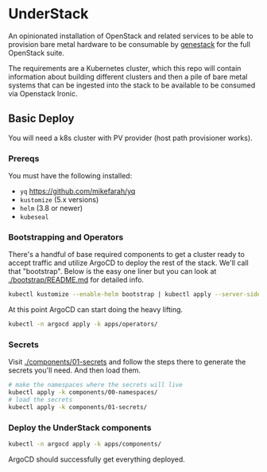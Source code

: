 # UnderStack

An opinionated installation of OpenStack and related services to
be able to provision bare metal hardware to be consumable by
[genestack](https://github.com/rackerlabs/genestack) for the
full OpenStack suite.

The requirements are a Kubernetes cluster, which
this repo will contain information about building different
clusters and then a pile of bare metal systems that can
be ingested into the stack to be available to be consumed
via Openstack Ironic.

## Basic Deploy

You will need a k8s cluster with PV provider (host path provisioner works).

### Prereqs

You must have the following installed:

- `yq` <https://github.com/mikefarah/yq>
- `kustomize` (5.x versions)
- `helm` (3.8 or newer)
- `kubeseal`

### Bootstrapping and Operators

There's a handful of base required components to get a cluster ready to accept traffic
and utilize ArgoCD to deploy the rest of the stack. We'll call that "bootstrap". Below
is the easy one liner but you can look at [./bootstrap/README.md](./bootstrap/README.md)
for detailed info.

```bash
kubectl kustomize --enable-helm bootstrap | kubectl apply --server-side -f -
```

At this point ArgoCD can start doing the heavy lifting.

```bash
kubectl -n argocd apply -k apps/operators/
```

### Secrets

Visit [./components/01-secrets](./components/01-secrets) and follow the steps there to
generate the secrets you'll need. And then load them.

```bash
# make the namespaces where the secrets will live
kubectl apply -k components/00-namespaces/
# load the secrets
kubectl apply -k components/01-secrets/
```

### Deploy the UnderStack components

```bash
kubectl -n argocd apply -k apps/components/
```

ArgoCD should successfully get everything deployed.
